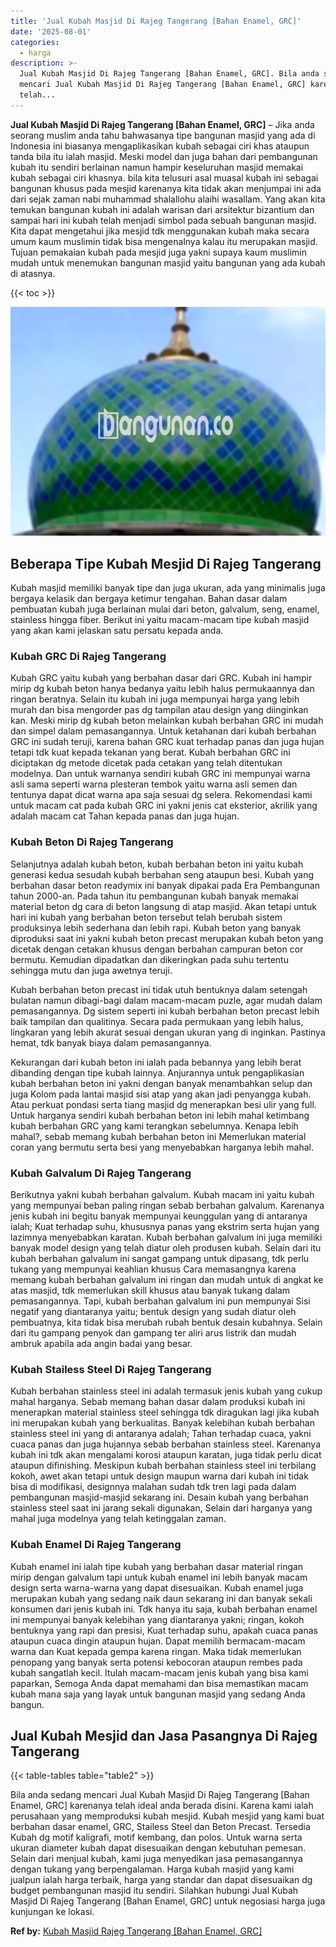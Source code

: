 ```yaml
---
title: 'Jual Kubah Masjid Di Rajeg Tangerang [Bahan Enamel, GRC]'
date: '2025-08-01'
categories:
  - harga
description: >-
  Jual Kubah Masjid Di Rajeg Tangerang [Bahan Enamel, GRC]. Bila anda sedang
  mencari Jual Kubah Masjid Di Rajeg Tangerang [Bahan Enamel, GRC] karenanya
  telah...
---
```


**Jual Kubah Masjid Di Rajeg Tangerang \[Bahan Enamel, GRC\]** – Jika anda seorang muslim anda tahu bahwasanya tipe bangunan masjid yang ada di Indonesia ini biasanya mengaplikasikan kubah sebagai ciri khas ataupun tanda bila itu ialah masjid. Meski model dan juga bahan dari pembangunan kubah itu sendiri berlainan namun hampir keseluruhan masjid memakai kubah sebagai ciri khasnya. bila kita telusuri asal muasal kubah ini sebagai bangunan khusus pada mesjid karenanya kita tidak akan menjumpai ini ada dari sejak zaman nabi muhammad shalallohu alaihi wasallam. Yang akan kita temukan bangunan kubah ini adalah warisan dari arsitektur bizantium dan sampai hari ini kubah telah menjadi simbol pada sebuah bangunan masjid. Kita dapat mengetahui jika mesjid tdk menggunakan kubah maka secara umum kaum muslimin tidak bisa mengenalnya kalau itu merupakan masjid. Tujuan pemakaian kubah pada mesjid juga yakni supaya kaum muslimin mudah untuk menemukan bangunan masjid yaitu bangunan yang ada kubah di atasnya.

{{< toc >}}

![Jual Kubah Masjid Di Rajeg Tangerang [Bahan Enamel, GRC]](/images/jual-kubah-masjid-22.png)

## Beberapa Tipe Kubah Mesjid Di Rajeg Tangerang

Kubah masjid memiliki banyak tipe dan juga ukuran, ada yang minimalis juga bergaya kelasik dan bergaya ketimur tengahan. Bahan dasar dalam pembuatan kubah juga berlainan mulai dari beton, galvalum, seng, enamel, stainless hingga fiber. Berikut ini yaitu macam-macam tipe kubah masjid yang akan kami jelaskan satu persatu kepada anda.

### Kubah GRC Di Rajeg Tangerang

Kubah GRC yaitu kubah yang berbahan dasar dari GRC. Kubah ini hampir mirip dg kubah beton hanya bedanya yaitu lebih halus permukaannya dan ringan beratnya. Selain itu kubah ini juga mempunyai harga yang lebih murah dan bisa mengorder pas dg tampilan atau design yang diinginkan kan. Meski mirip dg kubah beton melainkan kubah berbahan GRC ini mudah dan simpel dalam pemasangannya. Untuk ketahanan dari kubah berbahan GRC ini sudah teruji, karena bahan GRC kuat terhadap panas dan juga hujan tetapi tdk kuat kepada tekanan yang berat. Kubah berbahan GRC ini diciptakan dg metode dicetak pada cetakan yang telah ditentukan modelnya. Dan untuk warnanya sendiri kubah GRC ini mempunyai warna asli sama seperti warna plesteran tembok yaitu warna asli semen dan tentunya dapat dicat warna apa saja sesuai dg selera. Rekomendasi kami untuk macam cat pada kubah GRC ini yakni jenis cat eksterior, akrilik yang adalah macam cat Tahan kepada panas dan juga hujan.

### Kubah Beton Di Rajeg Tangerang

Selanjutnya adalah kubah beton, kubah berbahan beton ini yaitu kubah generasi kedua sesudah kubah berbahan seng ataupun besi. Kubah yang berbahan dasar beton readymix ini banyak dipakai pada Era Pembangunan tahun 2000-an. Pada tahun itu pembangunan kubah banyak memakai material beton dg cara di beton langsung di atap masjid. Akan tetapi untuk hari ini kubah yang berbahan beton tersebut telah berubah sistem produksinya lebih sederhana dan lebih rapi. Kubah beton yang banyak diproduksi saat ini yakni kubah beton precast merupakan kubah beton yang dicetak dengan cetakan khusus dengan berbahan campuran beton cor bermutu. Kemudian dipadatkan dan dikeringkan pada suhu tertentu sehingga mutu dan juga awetnya teruji.

Kubah berbahan beton precast ini tidak utuh bentuknya dalam setengah bulatan namun dibagi-bagi dalam macam-macam puzle, agar mudah dalam pemasangannya. Dg sistem seperti ini kubah berbahan beton precast lebih baik tampilan dan qualitinya. Secara pada permukaan yang lebih halus, lingkaran yang lebih akurat sesuai dengan ukuran yang di inginkan. Pastinya hemat, tdk banyak biaya dalam pemasangannya.

Kekurangan dari kubah beton ini ialah pada bebannya yang lebih berat dibanding dengan tipe kubah lainnya. Anjurannya untuk pengaplikasian kubah berbahan beton ini yakni dengan banyak menambahkan selup dan juga Kolom pada lantai masjid sisi atap yang akan jadi penyangga kubah. Atau perkuat pondasi serta tiang masjid dg menerapkan besi ulir yang full. Untuk harganya sendiri kubah berbahan beton ini lebih mahal ketimbang kubah berbahan GRC yang kami terangkan sebelumnya. Kenapa lebih mahal?, sebab memang kubah berbahan beton ini Memerlukan material coran yang bermutu serta besi yang menyebabkan harganya lebih mahal.

### Kubah Galvalum Di Rajeg Tangerang

Berikutnya yakni kubah berbahan galvalum. Kubah macam ini yaitu kubah yang mempunyai beban paling ringan sebab berbahan galvalum. Karenanya jenis kubah ini begitu banyak mempunyai keunggulan yang di antaranya ialah; Kuat terhadap suhu, khususnya panas yang ekstrim serta hujan yang lazimnya menyebabkan karatan. Kubah berbahan galvalum ini juga memiliki banyak model design yang telah diatur oleh produsen kubah. Selain dari itu kubah berbahan galvalum ini sangat gampang untuk dipasang, tdk perlu tukang yang mempunyai keahlian khusus Cara memasangnya karena memang kubah berbahan galvalum ini ringan dan mudah untuk di angkat ke atas masjid, tdk memerlukan skill khusus atau banyak tukang dalam pemasangannya. Tapi, kubah berbahan galvalum ini pun mempunyai Sisi negatif yang diantaranya yaitu; bentuk design yang sudah diatur oleh pembuatnya, kita tidak bisa merubah rubah bentuk desain kubahnya. Selain dari itu gampang penyok dan gampang ter aliri arus listrik dan mudah ambruk apabila ada angin badai yang besar.

### Kubah Stailess Steel Di Rajeg Tangerang

Kubah berbahan stainless steel ini adalah termasuk jenis kubah yang cukup mahal harganya. Sebab memang bahan dasar dalam produksi kubah ini menerapkan material stainless steel sehingga tdk diragukan lagi jika kubah ini merupakan kubah yang berkualitas. Banyak kelebihan kubah berbahan stainless steel ini yang di antaranya adalah; Tahan terhadap cuaca, yakni cuaca panas dan juga hujannya sebab berbahan stainless steel. Karenanya kubah ini tdk akan mengalami korosi ataupun karatan, juga tidak perlu dicat ataupun difinishing. Meskipun kubah berbahan stainless steel ini terbilang kokoh, awet akan tetapi untuk design maupun warna dari kubah ini tidak bisa di modifikasi, designnya malahan sudah tdk tren lagi pada dalam pembangunan masjid-masjid sekarang ini. Desain kubah yang berbahan stainless steel saat ini jarang sekali digunakan, Selain dari harganya yang mahal juga modelnya yang telah ketinggalan zaman.

### Kubah Enamel Di Rajeg Tangerang

Kubah enamel ini ialah tipe kubah yang berbahan dasar material ringan mirip dengan galvalum tapi untuk kubah enamel ini lebih banyak macam design serta warna-warna yang dapat disesuaikan. Kubah enamel juga merupakan kubah yang sedang naik daun sekarang ini dan banyak sekali konsumen dari jenis kubah ini. Tdk hanya itu saja, kubah berbahan enamel ini mempunyai banyak kelebihan yang diantaranya yakni; ringan, kokoh bentuknya yang rapi dan presisi, Kuat terhadap suhu, apakah cuaca panas ataupun cuaca dingin ataupun hujan. Dapat memilih bermacam-macam warna dan Kuat kepada gempa karena ringan. Maka tidak memerlukan penopang yang banyak serta potensi kebocoran ataupun rembes pada kubah sangatlah kecil. Itulah macam-macam jenis kubah yang bisa kami paparkan, Semoga Anda dapat memahami dan bisa memastikan macam kubah mana saja yang layak untuk bangunan masjid yang sedang Anda bangun.

## Jual Kubah Mesjid dan Jasa Pasangnya Di Rajeg Tangerang

{{< table-tables table="table2" >}}

Bila anda sedang mencari Jual Kubah Masjid Di Rajeg Tangerang \[Bahan Enamel, GRC\] karenanya telah ideal anda berada disini. Karena kami ialah perusahaan yang memproduksi kubah mesjid. Kubah mesjid yang kami buat berbahan dasar enamel, GRC, Stailess Steel dan Beton Precast. Tersedia Kubah dg motif kaligrafi, motif kembang, dan polos. Untuk warna serta ukuran diameter kubah dapat disesuaikan dengan kebutuhan pemesan. Selain dari menjual kubah, kami juga menyedikan jasa pemasangannya dengan tukang yang berpengalaman. Harga kubah masjid yang kami jualpun ialah harga terbaik, harga yang standar dan dapat disesuaikan dg budget pembangunan masjid itu sendiri. Silahkan hubungi Jual Kubah Masjid Di Rajeg Tangerang \[Bahan Enamel, GRC\] untuk negosiasi harga juga kunjungan ke lokasi.

**Ref by:** [Kubah Masjid Rajeg Tangerang [Bahan Enamel, GRC]](https://id.wikipedia.org/wiki/Kubah)
